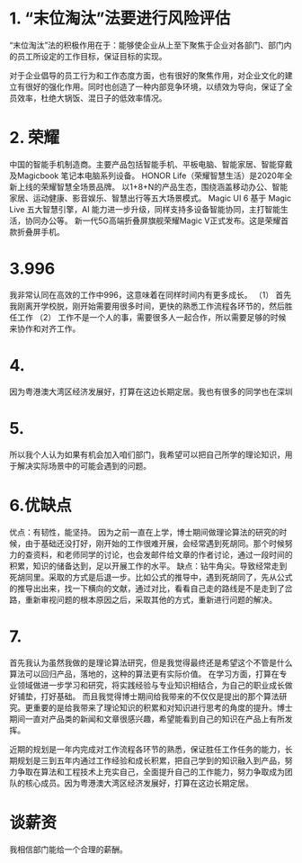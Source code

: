 # 1. “末位淘汰”法要进行风险评估

“末位淘汰”法的积极作用在于：能够使企业从上至下聚焦于企业对各部门、部门内的员工所设定的工作目标，保证目标的实现。

对于企业倡导的员工行为和工作态度方面，也有很好的聚焦作用，对企业文化的建立有很好的强化作用。同时也创造了一种内部竞争环境，以绩效为导向，保证了全员效率，杜绝大锅饭、混日子的低效率情况。


# 2. 荣耀  

中国的智能手机制造商。主要产品包括智能手机、平板电脑、智能家居、智能穿戴 及Magicbook 笔记本电脑系列设备。
HONOR Life（荣耀智慧生活）是2020年全新上线的荣耀智慧全场景品牌。  以1+8+N的产品生态，围绕涵盖移动办公、智能家居、运动健康、影音娱乐、智慧出行等五大场景模式。
Magic UI 6 基于 Magic Live 五大智慧引擎，AI 能力进一步升级，同样支持多设备智能协同，主打智能生活，协同办公等。
新一代5G高端折叠屏旗舰荣耀Magic V正式发布。这是荣耀首款折叠屏手机。

# 3.996
我非常认同在高效的工作中996，这意味着在同样时间内有更多成长。
（1） 首先我刚离开学校脱，刚开始需要用很多时间，更快的熟悉工作流程各环节的，然后胜任工作
（2） 工作不是一个人的事，需要很多人一起合作，所以需要足够的时候来协作和对齐工作。

# 4.
因为粤港澳大湾区经济发展好，打算在这边长期定居。我也有很多的同学也在深圳


# 5.
所以我个人认为如果有机会加入咱们部门，我希望可以把自己所学的理论知识，用于解决实际场景中的可能会遇到的问题。

# 6.优缺点

优点：有韧性，能坚持。
因为之前一直在上学，博士期间做理论算法的研究的时候，由于基础还没打好，刚开始的工作很难开展，会经常遇到死胡同。那个时候努力的查资料，和老师同学的讨论，也会发邮件给文章的作者讨论，通过一段时间的积累，知识的储备达到，足以开展工作的水平。
缺点：钻牛角尖。导致经常走到死胡同里。采取的方式是后退一步。比如公式的推导中，遇到死胡同了，先从公式的推导出出来，找一下横向的文献，通过对比，看看自己走的路线是不是走到了岔路，重新审视问题的根本原因之后，采取其他的方式，重新进行问题的解决。

# 7.

首先我认为虽然我做的是理论算法研究，但是我觉得最终还是希望这个不管是什么算法可以回归产品，落地的，这种的算法更有实际价值。
在学习方面，打算在专业领域做进一步学习和研究，将实践经验与专业知识相结合，为自己的职业成长做好铺垫，打好基础。
而且我觉得博士期间给我带来的不仅仅是提出的那个算法研究。更重要的是给我带来了理论知识的积累和对知识进行思考的角度的提升。博士期间一直对产品类的新闻和文章很感兴趣，希望能看到自己的知识在产品上有所发挥。

近期的规划是一年内完成对工作流程各环节的熟悉，保证胜任工作任务的能力，长期规划是三到五年内通过工作经验和成长积累，把自己学到的知识融入到产品，努力争取在算法和工程技术上充实自己，全面提升自己的工作能力，努力争取成为团队的核心成员。因为粤港澳大湾区经济发展好，打算在这边长期定居。

# 谈薪资

我相信部门能给一个合理的薪酬。




